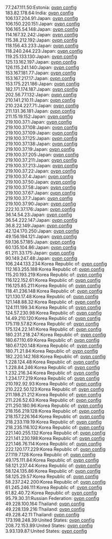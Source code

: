 77.247.111.50:Estonia: [ovpn config](vpn/77_247_111_50.ovpn)  
183.82.178.64:India: [ovpn config](vpn/183_82_178_64.ovpn)  
106.137.204.91:Japan: [ovpn config](vpn/106_137_204_91.ovpn)  
106.150.220.151:Japan: [ovpn config](vpn/106_150_220_151.ovpn)  
106.165.54.148:Japan: [ovpn config](vpn/106_165_54_148.ovpn)  
114.167.32.242:Japan: [ovpn config](vpn/114_167_32_242.ovpn)  
115.38.212.192:Japan: [ovpn config](vpn/115_38_212_192.ovpn)  
118.156.43.233:Japan: [ovpn config](vpn/118_156_43_233.ovpn)  
118.240.244.223:Japan: [ovpn config](vpn/118_240_244_223.ovpn)  
119.25.133.130:Japan: [ovpn config](vpn/119_25_133_130.ovpn)  
125.13.162.197:Japan: [ovpn config](vpn/125_13_162_197.ovpn)  
126.115.241.140:Japan: [ovpn config](vpn/126_115_241_140.ovpn)  
153.167.181.77:Japan: [ovpn config](vpn/153_167_181_77.ovpn)  
153.167.217.17:Japan: [ovpn config](vpn/153_167_217_17.ovpn)  
153.175.221.186:Japan: [ovpn config](vpn/153_175_221_186.ovpn)  
182.171.174.187:Japan: [ovpn config](vpn/182_171_174_187.ovpn)  
202.56.77.132:Japan: [ovpn config](vpn/202_56_77_132.ovpn)  
210.141.210.11:Japan: [ovpn config](vpn/210_141_210_11.ovpn)  
210.224.227.71:Japan: [ovpn config](vpn/210_224_227_71.ovpn)  
211.131.36.181:Japan: [ovpn config](vpn/211_131_36_181.ovpn)  
211.15.19.152:Japan: [ovpn config](vpn/211_15_19_152.ovpn)  
219.100.37.1:Japan: [ovpn config](vpn/219_100_37_1.ovpn)  
219.100.37.108:Japan: [ovpn config](vpn/219_100_37_108.ovpn)  
219.100.37.109:Japan: [ovpn config](vpn/219_100_37_109.ovpn)  
219.100.37.125:Japan: [ovpn config](vpn/219_100_37_125.ovpn)  
219.100.37.138:Japan: [ovpn config](vpn/219_100_37_138.ovpn)  
219.100.37.19:Japan: [ovpn config](vpn/219_100_37_19.ovpn)  
219.100.37.205:Japan: [ovpn config](vpn/219_100_37_205.ovpn)  
219.100.37.211:Japan: [ovpn config](vpn/219_100_37_211.ovpn)  
219.100.37.213:Japan: [ovpn config](vpn/219_100_37_213.ovpn)  
219.100.37.22:Japan: [ovpn config](vpn/219_100_37_22.ovpn)  
219.100.37.4:Japan: [ovpn config](vpn/219_100_37_4.ovpn)  
219.100.37.50:Japan: [ovpn config](vpn/219_100_37_50.ovpn)  
219.100.37.58:Japan: [ovpn config](vpn/219_100_37_58.ovpn)  
219.100.37.67:Japan: [ovpn config](vpn/219_100_37_67.ovpn)  
219.100.37.7:Japan: [ovpn config](vpn/219_100_37_7.ovpn)  
219.100.37.90:Japan: [ovpn config](vpn/219_100_37_90.ovpn)  
222.10.37.176:Japan: [ovpn config](vpn/222_10_37_176.ovpn)  
36.14.54.23:Japan: [ovpn config](vpn/36_14_54_23.ovpn)  
36.54.222.147:Japan: [ovpn config](vpn/36_54_222_147.ovpn)  
36.8.22.149:Japan: [ovpn config](vpn/36_8_22_149.ovpn)  
42.124.170.250:Japan: [ovpn config](vpn/42_124_170_250.ovpn)  
49.156.194.121:Japan: [ovpn config](vpn/49_156_194_121.ovpn)  
59.136.57.185:Japan: [ovpn config](vpn/59_136_57_185.ovpn)  
60.135.104.86:Japan: [ovpn config](vpn/60_135_104_86.ovpn)  
61.211.33.175:Japan: [ovpn config](vpn/61_211_33_175.ovpn)  
90.149.247.48:Japan: [ovpn config](vpn/90_149_247_48.ovpn)  
106.244.133.234:Korea Republic of: [ovpn config](vpn/106_244_133_234.ovpn)  
112.163.255.188:Korea Republic of: [ovpn config](vpn/112_163_255_188.ovpn)  
115.20.193.219:Korea Republic of: [ovpn config](vpn/115_20_193_219.ovpn)  
116.122.152.61:Korea Republic of: [ovpn config](vpn/116_122_152_61.ovpn)  
116.125.85.211:Korea Republic of: [ovpn config](vpn/116_125_85_211.ovpn)  
118.41.236.148:Korea Republic of: [ovpn config](vpn/118_41_236_148.ovpn)  
121.130.17.48:Korea Republic of: [ovpn config](vpn/121_130_17_48.ovpn)  
121.148.88.32:Korea Republic of: [ovpn config](vpn/121_148_88_32.ovpn)  
124.111.199.34:Korea Republic of: [ovpn config](vpn/124_111_199_34.ovpn)  
124.57.230.98:Korea Republic of: [ovpn config](vpn/124_57_230_98.ovpn)  
14.49.210.120:Korea Republic of: [ovpn config](vpn/14_49_210_120.ovpn)  
175.119.57.82:Korea Republic of: [ovpn config](vpn/175_119_57_82.ovpn)  
175.124.22.141:Korea Republic of: [ovpn config](vpn/175_124_22_141.ovpn)  
180.231.218.247:Korea Republic of: [ovpn config](vpn/180_231_218_247.ovpn)  
180.67.110.69:Korea Republic of: [ovpn config](vpn/180_67_110_69.ovpn)  
180.67.120.148:Korea Republic of: [ovpn config](vpn/180_67_120_148.ovpn)  
180.71.21.84:Korea Republic of: [ovpn config](vpn/180_71_21_84.ovpn)  
182.220.142.168:Korea Republic of: [ovpn config](vpn/182_220_142_168.ovpn)  
1.228.124.48:Korea Republic of: [ovpn config](vpn/1_228_124_48.ovpn)  
1.228.84.246:Korea Republic of: [ovpn config](vpn/1_228_84_246.ovpn)  
1.232.216.34:Korea Republic of: [ovpn config](vpn/1_232_216_34.ovpn)  
1.234.177.219:Korea Republic of: [ovpn config](vpn/1_234_177_219.ovpn)  
210.192.92.93:Korea Republic of: [ovpn config](vpn/210_192_92_93.ovpn)  
210.222.50.123:Korea Republic of: [ovpn config](vpn/210_222_50_123.ovpn)  
211.198.21.212:Korea Republic of: [ovpn config](vpn/211_198_21_212.ovpn)  
211.226.52.63:Korea Republic of: [ovpn config](vpn/211_226_52_63.ovpn)  
211.250.180.96:Korea Republic of: [ovpn config](vpn/211_250_180_96.ovpn)  
218.156.219.128:Korea Republic of: [ovpn config](vpn/218_156_219_128.ovpn)  
218.157.226.164:Korea Republic of: [ovpn config](vpn/218_157_226_164.ovpn)  
218.233.119.19:Korea Republic of: [ovpn config](vpn/218_233_119_19.ovpn)  
218.235.116.102:Korea Republic of: [ovpn config](vpn/218_235_116_102.ovpn)  
221.140.255.132:Korea Republic of: [ovpn config](vpn/221_140_255_132.ovpn)  
221.141.230.198:Korea Republic of: [ovpn config](vpn/221_141_230_198.ovpn)  
221.146.76.114:Korea Republic of: [ovpn config](vpn/221_146_76_114.ovpn)  
222.120.177.229:Korea Republic of: [ovpn config](vpn/222_120_177_229.ovpn)  
27.119.7.128:Korea Republic of: [ovpn config](vpn/27_119_7_128.ovpn)  
49.175.111.84:Korea Republic of: [ovpn config](vpn/49_175_111_84.ovpn)  
58.121.237.44:Korea Republic of: [ovpn config](vpn/58_121_237_44.ovpn)  
58.124.135.86:Korea Republic of: [ovpn config](vpn/58_124_135_86.ovpn)  
58.125.29.57:Korea Republic of: [ovpn config](vpn/58_125_29_57.ovpn)  
58.237.242.200:Korea Republic of: [ovpn config](vpn/58_237_242_200.ovpn)  
61.245.246.111:Korea Republic of: [ovpn config](vpn/61_245_246_111.ovpn)  
61.82.40.72:Korea Republic of: [ovpn config](vpn/61_82_40_72.ovpn)  
95.79.30.31:Russian Federation: [ovpn config](vpn/95_79_30_31.ovpn)  
49.228.100.164:Thailand: [ovpn config](vpn/49_228_100_164.ovpn)  
49.228.139.216:Thailand: [ovpn config](vpn/49_228_139_216.ovpn)  
49.228.42.11:Thailand: [ovpn config](vpn/49_228_42_11.ovpn)  
173.198.248.39:United States: [ovpn config](vpn/173_198_248_39.ovpn)  
208.72.153.89:United States: [ovpn config](vpn/208_72_153_89.ovpn)  
3.93.139.87:United States: [ovpn config](vpn/3_93_139_87.ovpn)  
